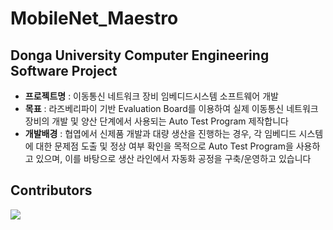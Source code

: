 # MobileNet_Maestro
## **Donga University Computer Engineering Software Project**
   
- **프로젝트명** : 이동통신 네트워크 장비 임베디드시스템 소프트웨어 개발   
- **목표** : 라즈베리파이 기반 Evaluation Board를 이용하여 실제 이동통신 네트워크 장비의 개발 및 양산 단계에서 사용되는 Auto Test Program 제작합니다   
- **개발배경** : 협엽에서 신제품 개발과 대량 생산을 진행하는 경우, 각 임베디드 시스템에 대한 문제점 도출 및 정상 여부 확인을 목적으로 Auto Test Program을 사용하고 있으며, 이를 바탕으로 생산 라인에서 자동화 공정을 구축/운영하고 있습니다   


## Contributors  

<a href="https://github.com/rhenus9911/MobileNet_Maestro/graphs/contributors">   
  <img src="https://contrib.rocks/image?repo=rhenus9911/MobileNet_Maestro" />   
</a>